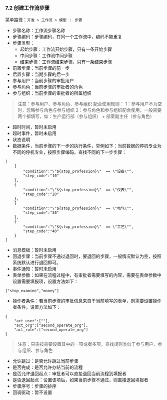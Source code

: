 ### 7.2 创建工作流步骤

菜单路径：` 开发 > 工作流 > 模型 ： 步骤 `

- 步骤名称：工作流步骤名称
- 步骤编码：步骤编码，在同一个工作流中，编码不能重复
- 步骤类型：
  - 起始步骤：工作流开始步骤，只有一条开始步骤
  - 中间步骤：工作流中间步骤
  - 结束步骤：工作流结束步骤，只有一条结束步骤
- 前置步骤：当前步骤的前一步
- 后置步骤：当期步骤的后一步
- 参与用户：当前步骤的审批用户
- 参与角色：当前步骤的审批者的角色
- 参与组织：当前步骤的审批者的所属组织

> 注意：参与用户、参与角色、参与组织 配合使用规则：
> 1：参与用户不为空时，忽略参与角色与参与组织
> 2：参与角色和参与组织配合使用，一般需要两个都填写，如：生产运行部（参与组织） + 部室副主任（参与角色）

- 超时时间，暂时未启用
- 超时事件，暂时未启用
- 状态说明
- 数据条件，当前步骤的下一步的执行条件，举例如下：当前数据的停机专业为不同的停机专业，按照步骤编码，查找不同的下一步步骤：

```
[
    {
        "condition":"\"${stop_profession}\"  == \"设备\"",
        "step_code":"10"
    },
    {
        "condition":"\"${stop_profession}\"  == \"仪表\"",
        "step_code":"20"
    },
    {
        "condition":"\"${stop_profession}\"  == \"电气\"",
        "step_code":"30"
    },
    {
        "condition":"\"${stop_profession}\"  == \"工艺\"",
        "step_code":"40"
    }
]
```

- 消息模板：暂时未启用
- 回退步骤：当前步骤不通过退回时，要退回的步骤，一般情况默认为空，按照系统默认进行退回即可。
- 事件通知：暂时未启用
- 表单参数：如果在流程过程中，有审批者需要填写的内容，需要在表单参数中设置需要填报项，设置方法如下：

```
["stop_examine","money"]
```

- 操作者条件：若当前步骤的审批信息来自于当前填写的表单，则需要设置操作者条件，设置方法如下：

```
{
    "act_user":[""],
    "act_org":["second_operate_org"],
    "act_role":["second_operate_org"]    
}
```
> 注意：只需按需要设置其中的一项或者多项，查找规则类似于参与用户、参与组织、参与角色

- 允许跳过：是否允许跳过当前步骤
- 是否完成：是否允许办结当前的流程
- 是否允许退回起点：审批者可以直接退回当前流程到填报者
- 是否退回起点：设置该项后，如果当前步骤不通过，则直接退回填报者
- 步骤序号：步骤的排序
- 回调驱动：暂不设置